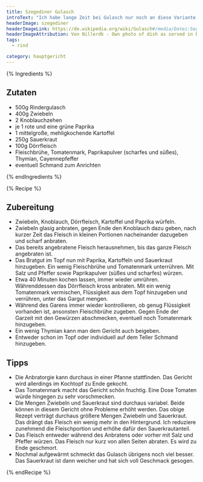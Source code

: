 ```yaml
---
title: Szegediner Gulasch
introText: "Ich habe lange Zeit bei Gulasch nur noch an diese Variante gedacht. Normales Gulasch reizte mich gar nicht mehr so sehr."
headerImage: szegediner
headerImageLink: https://de.wikipedia.org/wiki/Gulasch#/media/Datei:Seged%C3%ADnsk%C3%BD_gul%C3%A1%C5%A1.jpg
headerImageAttribution: Von Nillerdk - Own photo of dish as served in Restaurace Gurmán, Dolní Poustevna, Czech Republic, CC BY 3.0, https://commons.wikimedia.org/w/index.php?curid=4465054
tags:
  - rind

category: hauptgericht
---
```


{% Ingredients %}

## Zutaten

- 500g Rindergulasch
- 400g Zwiebeln
- 2 Knoblauchzehen
- je 1 rote und eine grüne Paprika
- 1 mittelgroße, mehligkochende Kartoffel
- 250g Sauerkraut
- 100g Dörrfleisch
- Fleischbrühe, Tomatenmark, Paprikapulver (scharfes und süßes), Thymian, Cayennepfeffer
- eventuell Schmand zum Anrichten

{% endIngredients %}

{% Recipe %}

## Zubereitung

- Zwiebeln, Knoblauch, Dörrfleisch, Kartoffel und Paprika würfeln.
- Zwiebeln glasig anbraten, gegen Ende den Knoblauch dazu geben, nach kurzer Zeit das Fleisch in kleinen Portionen nacheinander dazugeben und scharf anbraten.
- Das bereits angebratene Fleisch herausnehmen, bis das ganze Fleisch angebraten ist.
- Das Bratgut im Topf nun mit Paprika, Kartoffeln und Sauerkraut hinzugeben. Ein wenig Fleischbrühe und Tomatenmark unterrühren. Mit Salz und Pfeffer sowie Paprikapulver (süßes und scharfes) würzen.
- Etwa 40 Minuten kochen lassen, immer wieder umrühren. Währenddessen das Dörrfleisch kross anbraten. Mit ein wenig Tomatenmark vermischen, Flüssigkeit aus dem Topf hinzugeben und verrühren, unter das Gargut mengen.
- Während des Garens immer wieder kontrollieren, ob genug Flüssigkeit vorhanden ist, ansonsten Fleischbrühe zugeben. Gegen Ende der Garzeit mit den Gewürzen abschmecken, eventuell noch Tomatenmark hinzugeben.
- Ein wenig Thymian kann man dem Gericht auch beigeben.
- Entweder schon im Topf oder individuell auf dem Teller Schmand hinzugeben.

## Tipps

- Die Anbratorgie kann durchaus in einer Pfanne stattfinden. Das Gericht wird allerdings im Kochtopf zu Ende gekocht.
- Das Tomatenmark macht das Gericht schön fruchtig. Eine Dose Tomaten würde hingegen zu sehr vorschmecken.
- Die Mengen Zwiebeln und Sauerkraut sind durchaus variabel. Beide können in diesem Gericht ohne Probleme erhöht werden. Das obige Rezept verträgt durchaus größere Mengen Zwiebeln und Sauerkraut. Das drängt das Fleisch ein wenig mehr in den Hintergrund. Ich reduziere zunehmend die Fleischportion und erhöhe dafür den Sauerkrautanteil.
- Das Fleisch entweder während des Anbratens oder vorher mit Salz und Pfeffer würzen. Das Fleisch nur kurz von allen Seiten abraten. Es wird zu Ende geschmort.
- Nochmal aufgewärmt schmeckt das Gulasch übrigens noch viel besser. Das Sauerkraut ist dann weicher und hat sich voll Geschmack gesogen.

{% endRecipe %}

